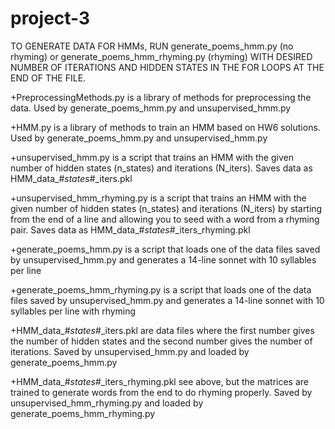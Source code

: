 # project-3

TO GENERATE DATA FOR HMMs, RUN generate_poems_hmm.py (no rhyming) or generate_poems_hmm_rhyming.py (rhyming) WITH DESIRED NUMBER OF ITERATIONS AND HIDDEN STATES IN THE FOR LOOPS AT THE END OF THE FILE.

+PreprocessingMethods.py is a library of methods for preprocessing the data.
Used by generate_poems_hmm.py and unsupervised_hmm.py

+HMM.py is a library of methods to train an HMM based on HW6 solutions.
Used by generate_poems_hmm.py and unsupervised_hmm.py

+unsupervised_hmm.py is a script that trains an HMM with the given number of hidden states (n_states) and iterations (N_iters). Saves data as HMM_data_#_states_#_iters.pkl

+unsupervised_hmm_rhyming.py is a script that trains an HMM with the given number of hidden states (n_states) and iterations (N_iters) by starting from the end of a line and allowing you to seed with a word from a rhyming pair. Saves data as HMM_data_#_states_#_iters_rhyming.pkl

+generate_poems_hmm.py is a script that loads one of the data files saved by unsupervised_hmm.py and generates a 14-line sonnet with 10 syllables per line

+generate_poems_hmm_rhyming.py is a script that loads one of the data files saved by unsupervised_hmm.py and generates a 14-line sonnet with 10 syllables per line with rhyming

+HMM_data_#_states_#_iters.pkl are data files where the first number gives the number of hidden states and the second number gives the number of iterations. Saved by unsupervised_hmm.py and loaded by generate_poems_hmm.py

+HMM_data_#_states_#_iters_rhyming.pkl see above, but the matrices are trained to generate words from the end to do rhyming properly. Saved by unsupervised_hmm_rhyming.py and loaded by generate_poems_hmm_rhyming.py
